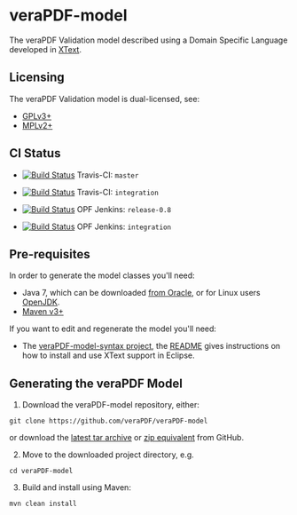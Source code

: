 veraPDF-model
=============
The veraPDF Validation model described using a Domain Specific Language developed in [XText](https://eclipse.org/Xtext/).

Licensing
---------
The veraPDF Validation model is dual-licensed, see:

 - [GPLv3+](LICENSE.GPL "GNU General Public License, version 3")
 - [MPLv2+](LICENSE.MPL "Mozilla Public License, version 2.0")

CI Status
---------
- [![Build Status](https://travis-ci.org/veraPDF/veraPDF-model.svg?branch=master)](https://travis-ci.org/veraPDF/veraPDF-model "veraPDF-model Travis-CI master branch build") Travis-CI: `master`

- [![Build Status](https://travis-ci.org/veraPDF/veraPDF-model.svg?branch=integration)](https://travis-ci.org/veraPDF/veraPDF-model "veraPDF-model Travis-CI integration build") Travis-CI: `integration`

- [![Build Status](http://jenkins.opf-labs.org/job/veraPDF-model-0.8/badge/icon)](http://jenkins.opf-labs.org/job/veraPDF-model-0.8/) OPF Jenkins: `release-0.8`

- [![Build Status](http://jenkins.opf-labs.org/job/veraPDF-model-0.9/badge/icon)](http://jenkins.opf-labs.org/job/veraPDF-model-0.9/) OPF Jenkins: `integration`

Pre-requisites
--------------
In order to generate the model classes you'll need:

 * Java 7, which can be downloaded [from Oracle](http://www.oracle.com/technetwork/java/javase/downloads/index.html), or for Linux users [OpenJDK](http://openjdk.java.net/install/index.html).
 * [Maven v3+](https://maven.apache.org/)

If you want to edit and regenerate the model you'll need:

 * The [veraPDF-model-syntax project](https://github.com/veraPDF/veraPDF-model-syntax), the [README](https://github.com/veraPDF/veraPDF-model-syntax/blob/master/README.md) gives instructions on how to install and use XText support in Eclipse.

Generating the veraPDF Model
----------------------------
 1. Download the veraPDF-model repository, either:
 ```
 git clone https://github.com/veraPDF/veraPDF-model
 ```
 or download the [latest tar archive](https://github.com/veraPDF/veraPDF-model/archive/master.tar.gz "veraPDF-Model latest GitHub tar archive") or [zip equivalent](https://github.com/veraPDF/veraPDF-model/archive/master.zip "veraPDF-Model latest GitHub zip archive") from GitHub.

 2. Move to the downloaded project directory, e.g.
 ```
 cd veraPDF-model
 ```
 3. Build and install using Maven:
 ```
 mvn clean install
 ```
